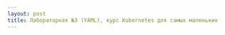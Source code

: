 ```yaml
---
layout: post
title: Лабораторная №3 (YAML), курс Kubernetes для самых маленьких
---
```



<script src="/jquery.min.js"></script>


<div id="rt_scenario" image="KFB/lab03.jpg"></div>


<script>
    var scenario_div_name = '#rt_scenario';
    var scenario_image = $(scenario_div_name).attr('image');
    
    var div_button_source_code = '<div style="text-align: center;"><img id="lab-img" src="https://raw.githubusercontent.com/rotoro-cloud/rotoro-cloud.github.io/master/images/' + scenario_image + '" onclick="startLab()" style="margin-top: 20px;"><div id="start-lab-button" style="margin-top: 20px;"><a class="btn btn-md btn-primary" onclick="startLab()" >Запуск упражнения</a><br><br><a href="https://rotoro-cloud.github.io/labs-ts/" target="_blank">Если возникли проблемы, смотри здесь</a></div></div>'; 
    
    var startLab = function() {
        $('#start-lab-button').remove();
        $('#lab-img').remove();
        var div_source_code = ' <iframe height="100%" width="100%" src="https://rotoro-cloud.github.io/yaml-quiz/" frameborder="0" style="overflow:hidden;overflow-x:hidden;overflow-y:hidden;height:100%;width:100%;position:absolute;top:0px;left:0px;right:0px;bottom:0px" height="100%" width="100%"></iframe>';
        $(scenario_div_name).append(div_source_code);
     }
     
     $(document).ready(function() {
        $(scenario_div_name).append(div_button_source_code);  
     });
</script>



